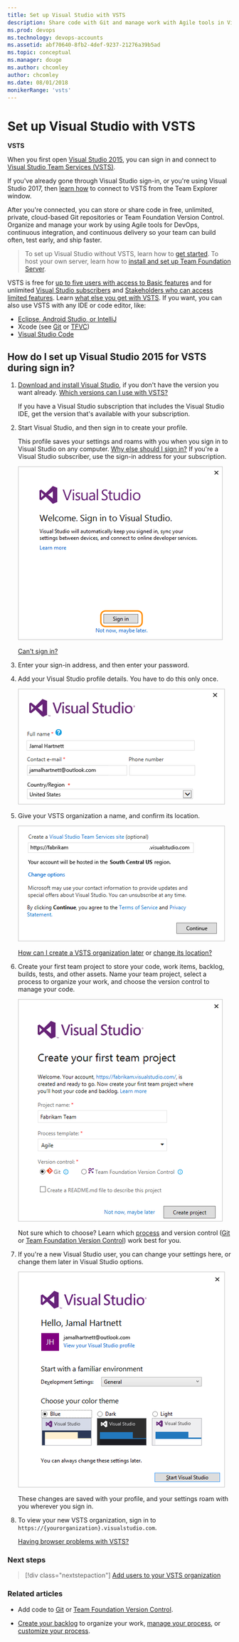 ```yaml
---
title: Set up Visual Studio with VSTS
description: Share code with Git and manage work with Agile tools in Visual Studio Team Services (VSTS) for continuous integration and continuous delivery
ms.prod: devops
ms.technology: devops-accounts
ms.assetid: abf70640-8fb2-4def-9237-21276a39b5ad
ms.topic: conceptual
ms.manager: douge
ms.author: chcomley
author: chcomley
ms.date: 08/01/2018
monikerRange: 'vsts'
---
```

# Set up Visual Studio with VSTS

**VSTS**

When you first open [Visual Studio 2015](https://visualstudio.microsoft.com/products/vs-2015-product-editions), 
you can sign in and connect to [Visual Studio Team Services (VSTS)](https://visualstudio.microsoft.com/products/visual-studio-team-services-vs).

If you've already gone through Visual Studio sign-in, or you're using Visual Studio 2017, then [learn how](../../repos/git/gitquickstart.md) to connect to 
VSTS from the Team Explorer window.

After you're connected, you can store or share code in free, unlimited, private, 
cloud-based Git repositories or Team Foundation Version Control. 
Organize and manage your work by using Agile tools for DevOps, 
continuous integration, and continuous delivery so your team can build often, 
test early, and ship faster.

> To set up Visual Studio without VSTS, 
> learn how to [get started](https://msdn.microsoft.com/library/e2h7fzkw.aspx). 
> To host your own server, 
> learn how to [install and set up Team Foundation Server](/tfs/server/install/get-started).

VSTS is free for 
[up to five users with access to Basic features](https://visualstudio.microsoft.com/products/visual-studio-team-services-feature-matrix-vs) 
and for unlimited [Visual Studio subscribers](https://visualstudio.microsoft.com/products/how-to-buy-vs) and 
[Stakeholders who can access limited features](https://visualstudio.microsoft.com/products/visual-studio-team-services-feature-matrix-vs).
Learn [what else you get with VSTS](https://visualstudio.microsoft.com/pricing/visual-studio-team-services-pricing-vs). 
If you want, you can also use VSTS with any IDE or code editor, like:

*	[Eclipse, Android Studio, or IntelliJ](/vsts/java)
*	Xcode (see [Git](../../repos/git/share-your-code-in-git-xcode.md) or [TFVC](../../repos/tfvc/share-your-code-in-tfvc-xcode.md))
*	[Visual Studio Code](https://code.visualstudio.com/docs/editor/versioncontrol)

##	How do I set up Visual Studio 2015 for VSTS during sign in?

1.  [Download and install Visual Studio](https://go.microsoft.com/fwlink/?LinkId=309297&clcid=0x409&slcid=0x409), 
if you don't have the version you want already. 
[Which versions can I use with VSTS?](faq-set-up-vs.md#vs-versions)

	If you have a Visual Studio subscription that 
	includes the Visual Studio IDE, get the version 
	that's available with your subscription.

0.  Start Visual Studio, 
and then sign in to create your profile. 

	This profile saves your settings and roams with you 
	when you sign in to Visual Studio on any computer. 
	[Why else should I sign in?](faq-set-up-vs.md#why-sign-in)
	If you're a Visual Studio subscriber, 
	use the sign-in address for your subscription. 

	![Sign in to Visual Studio](_img/set-up-vs/sign-in-visual-studio.png)

	[Can't sign in?](faq-set-up-vs.md#cannot-sign-in)

0.	Enter your sign-in address, 
and then enter your password.

0.	Add your Visual Studio profile details. You have to do this only once. 

	![Create your profile](_img/set-up-vs/profile-organization-details.png)

0.	Give your VSTS organization a name, 
and confirm its location. 

	![Name your organization, confirm its location](_img/set-up-vs/profile-organization-details2.png)

	[How can I create a VSTS organization later](faq-set-up-vs.md#WhatIsVSO) or [change its location?](faq-set-up-vs.md#change-location)

0.	Create your first team project to store your code, 
work items, backlog, builds, tests, and other assets. 
Name your team project, select a process to organize your work, 
and choose the version control to manage your code.

	![Create your team project](_img/set-up-vs/create-team-project-vs.png)

	Not sure which to choose? Learn which 
	[process](../../work/work-items/guidance/choose-process.md) 
	and version control ([Git](../../repos/git/overview.md) 
	or [Team Foundation Version Control](../../repos/tfvc/overview.md))
	work best for you.

0.	If you're a new Visual Studio user, you can change your settings here, 
or change them later in Visual Studio options.

	![Change settings, if you want](_img/set-up-vs/hellonewprofile.png)

	These changes are saved with your profile, 
	and your settings roam with you wherever you sign in. 

0.	To view your new VSTS organization, 
	sign in to ```https://{yourorganization}.visualstudio.com```. 

    [Having browser problems with VSTS?](faq-set-up-vs.md#browser-problems)

###	Next steps

> [!div class="nextstepaction"]
   > [Add users to your VSTS organization](add-organization-users-from-user-hub.md)

### Related articles

*	Add code to [Git](../../repos/git/share-your-code-in-git-vs.md) 
or [Team Foundation Version Control](../../repos/tfvc/share-your-code-in-tfvc-vs.md).

*	[Create your backlog](../../work/backlogs/create-your-backlog.md) to organize your work, 
	[manage your process](../../organizations/settings/work/manage-process.md), 
	or [customize your process](../../organizations/settings/work/customize-process.md).

